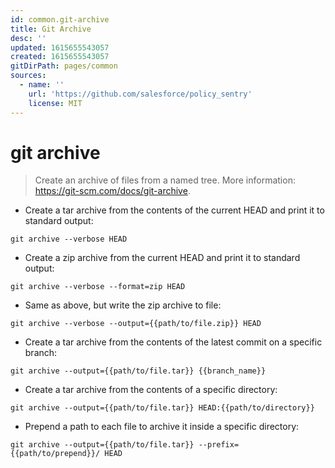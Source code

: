 ```yaml
---
id: common.git-archive
title: Git Archive
desc: ''
updated: 1615655543057
created: 1615655543057
gitDirPath: pages/common
sources:
  - name: ''
    url: 'https://github.com/salesforce/policy_sentry'
    license: MIT
---
```

# git archive

> Create an archive of files from a named tree.
> More information: <https://git-scm.com/docs/git-archive>.

- Create a tar archive from the contents of the current HEAD and print it to standard output:

`git archive --verbose HEAD`

- Create a zip archive from the current HEAD and print it to standard output:

`git archive --verbose --format=zip HEAD`

- Same as above, but write the zip archive to file:

`git archive --verbose --output={{path/to/file.zip}} HEAD`

- Create a tar archive from the contents of the latest commit on a specific branch:

`git archive --output={{path/to/file.tar}} {{branch_name}}`

- Create a tar archive from the contents of a specific directory:

`git archive --output={{path/to/file.tar}} HEAD:{{path/to/directory}}`

- Prepend a path to each file to archive it inside a specific directory:

`git archive --output={{path/to/file.tar}} --prefix={{path/to/prepend}}/ HEAD`

